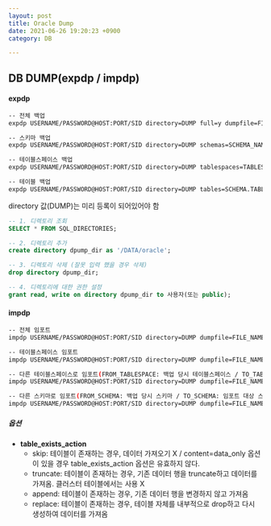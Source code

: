 ```yaml
---
layout: post
title: Oracle Dump
date: 2021-06-26 19:20:23 +0900
category: DB

---
```


## DB DUMP(expdp / impdp)

#### expdp

```bash
-- 전체 백업
expdp USERNAME/PASSWORD@HOST:PORT/SID directory=DUMP full=y dumpfile=FILE_NAME.dmp logfile=log.log

-- 스키마 백업
expdp USERNAME/PASSWORD@HOST:PORT/SID directory=DUMP schemas=SCHEMA_NAME dumpfile=FILE_NAME.dmp logfile=log.log

-- 테이블스페이스 백업
expdp USERNAME/PASSWORD@HOST:PORT/SID directory=DUMP tablespaces=TABLESPACE_NAME dumpfile=FILE_NAME.dmp logfile=log.log

-- 테이블 백업
expdp USERNAME/PASSWORD@HOST:PORT/SID directory=DUMP tables=SCHEMA.TABLE_NAME dumpfile=FILE_NAME.dmp logfile=log.log
```

directory 값(DUMP)는 미리 등록이 되어있어야 함

```sql
-- 1. 디렉토리 조회
SELECT * FROM SQL_DIRECTORIES;

-- 2. 디렉토리 추가
create directory dpump_dir as '/DATA/oracle';

-- 3. 디렉토리 삭제 (잘못 입력 했을 경우 삭제)
drop directory dpump_dir;

-- 4. 디렉토리에 대한 권한 설정
grant read, write on directory dpump_dir to 사용자(또는 public);
```



#### impdp

```bash
-- 전체 임포트
impdp USERNAME/PASSWORD@HOST:PORT/SID directory=DUMP dumpfile=FILE_NAME.dmp full=y

-- 테이블스페이스 임포트
impdp USERNAME/PASSWORD@HOST:PORT/SID directory=DUMP dumpfile=FILE_NAME.dmp tablespaces=TABLESPACE_NAME

-- 다른 테이블스페이스로 임포트(FROM_TABLESPACE: 백업 당시 테이블스페이스 / TO_TABLESPACE: 임포트 대상 테이블스페이스)
impdp USERNAME/PASSWORD@HOST:PORT/SID directory=DUMP dumpfile=FILE_NAME.dmp remap_tablespace=FROM_TABLESPACE:TO_TABLESPACE

-- 다른 스키마로 임포트(FROM_SCHEMA: 백업 당시 스키마 / TO_SCHEMA: 임포트 대상 스키마)
impdp USERNAME/PASSWORD@HOST:PORT/SID directory=DUMP dumpfile=FILE_NAME.dmp remap_schema=FROM_SCHEMA:TO_SCHEMA
```



##### 옵션

- **table_exists_action**
  	- skip:  테이블이 존재하는 경우, 데이터 가져오기 X / content=data_only 옵션이 있을 경우 table_exists_action 옵션은 유효하지 않다.
  	- truncate: 테이블이 존재하는 경우, 기존 데이터 행을 truncate하고 데이터를 가져옴. 클러스터 테이블에서는 사용 X
  	- append: 테이블이 존재하는 경우, 기존 데이터 행을 변경하지 않고 가져옴
  	- replace: 테이블이 존재하는 경우, 테이블 자체를 내부적으로 drop하고 다시 생성하여 데이터를 가져옴
